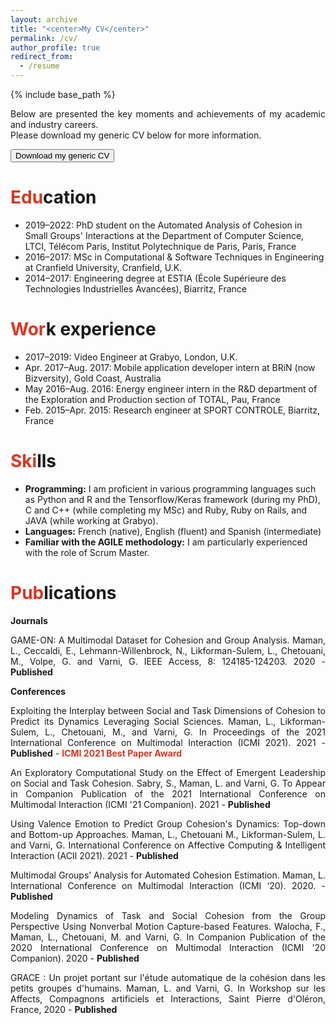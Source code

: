 ```yaml
---
layout: archive
title: "<center>My CV</center>"
permalink: /cv/
author_profile: true
redirect_from:
  - /resume
---
```


{% include base_path %}

<p align="justify">Below are presented the key moments and achievements of my academic and industry careers. <br>
Please download my generic CV below for more information.</p>
<form action="https://lucienmaman.github.io/files/CV_Lucien_Maman_2021_academic.pdf" target="_blank">
    <input type="submit" value="Download my generic CV" />
</form> 

<span style="color: #DC3522">Edu</span>cation
======
<p align="justify">
  <ul>
    <li>2019–2022: PhD student on the Automated Analysis of Cohesion in Small Groups' Interactions at the Department of Computer Science, LTCI, Télécom Paris, Institut Polytechnique de Paris, Paris, France</li>
    <li>2016–2017: MSc in Computational & Software Techniques in Engineering at Cranfield University, Cranfield, U.K.</li>
    <li>2014–2017: Engineering degree at ESTIA (École Supérieure des Technologies Industrielles Avancées), Biarritz, France</li>
  </ul> 
</p>

<span style="color: #DC3522">Wor</span>k experience
======
<p align="justify">
  <ul>
    <li>2017–2019: Video Engineer at Grabyo, London, U.K.</li>
    <li>Apr. 2017–Aug. 2017: Mobile application developer intern at BRiN (now Bizversity), Gold Coast, Australia</li>
    <li>May 2016–Aug. 2016: Energy engineer intern in the R&D department of the Exploration and Production section of TOTAL, Pau, France</li>
    <li>Feb. 2015–Apr. 2015: Research engineer at SPORT CONTROLE, Biarritz, France</li>
  </ul> 
</p>

<span style="color: #DC3522">Ski</span>lls
======
<p align="justify">
  <ul>
    <li><b>Programming:</b> 
I am proficient in various programming languages such as Python and R and the Tensorflow/Keras framework (during my PhD), C and C++ (while completing my MSc) and Ruby, Ruby on Rails, and JAVA (while working at Grabyo).</li>
    <li><b>Languages:</b> 
French (native), English (fluent) and Spanish (intermediate)</li>
    <li><b>Familiar with the AGILE methodology:</b>
I am particularly experienced with the role of Scrum Master.</li>
  </ul> 
</p>

<span style="color: #DC3522">Pub</span>lications
======
<strong>Journals</strong><br>
<p align="justify">GAME-ON: A Multimodal Dataset for Cohesion and Group Analysis. Maman, L., Ceccaldi, E., Lehmann-Willenbrock, N., Likforman-Sulem, L., Chetouani, M., Volpe, G. and Varni, G. IEEE Access, 8: 124185-124203. 2020 - <b>Published</b></p>

<strong>Conferences</strong><br>

<p align="justify">Exploiting the Interplay between Social and Task Dimensions of Cohesion to Predict its Dynamics Leveraging Social Sciences. Maman, L., Likforman-Sulem, L., Chetouani, M., and Varni, G. In Proceedings of the 2021 International Conference on Multimodal Interaction (ICMI 2021). 2021 - <b>Published</b> - <b style="color: #DC3522">ICMI 2021 Best Paper Award</b></p>

<p align="justify">An Exploratory Computational Study on the Effect of Emergent Leadership on Social and Task Cohesion. Sabry, S., Maman, L. and Varni, G. To Appear in Companion Publication of the 2021 International Conference on Multimodal Interaction (ICMI '21 Companion). 2021 - <b>Published</b></p>

<p align="justify">Using Valence Emotion to Predict Group Cohesion's Dynamics: Top-down and Bottom-up Approaches. Maman, L., Chetouani M., Likforman-Sulem, L. and Varni, G. International Conference on Affective Computing & Intelligent Interaction (ACII 2021). 2021 - <b>Published</b></p>

<p align="justify">Multimodal Groups’ Analysis for Automated Cohesion Estimation. Maman, L. International Conference on Multimodal Interaction (ICMI ‘20). 2020. - <b>Published</b></p>

<p align="justify">Modeling Dynamics of Task and Social Cohesion from the Group Perspective Using Nonverbal Motion Capture-based Features. Walocha, F., Maman, L., Chetouani, M. and Varni, G. In Companion Publication of the 2020 International Conference on Multimodal Interaction (ICMI '20 Companion). 2020 - <b>Published</b></p>

<p align="justify">GRACE : Un projet portant sur l'étude automatique de la cohésion dans les petits groupes d'humains. Maman, L. and Varni, G. In Workshop sur les Affects, Compagnons artificiels et Interactions, Saint Pierre d'Oléron, France, 2020 - <b>Published</b></p>
